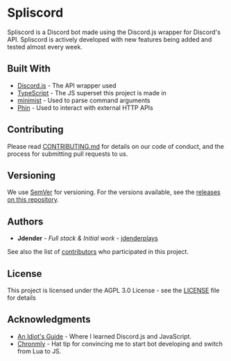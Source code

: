 # Spliscord
Spliscord is a Discord bot made using the Discord.js wrapper for Discord's API. Spliscord is actively developed with new features being added and tested almost every week.

## Built With

* [Discord.js](https://discord.js.org) - The API wrapper used
* [TypeScript](https://www.typescriptlang.org/) - The JS superset this project is made in
* [minimist](https://github.com/substack/minimist) - Used to parse command arguments
* [Phin](https://github.com/ethanent/phin) - Used to interact with external HTTP APIs

## Contributing

Please read [CONTRIBUTING.md](CONTRIBUTING.md) for details on our code of conduct, and the process for submitting pull requests to us.

## Versioning

We use [SemVer](http://semver.org/) for versioning. For the versions available, see the [releases on this repository](https://github.com/jdenderplays/Spliscord/releases). 

## Authors

* **Jdender** - *Full stack & Initial work* - [jdenderplays](https://github.com/jdenderplays)

See also the list of [contributors](https://github.com/jdenderplays/Spliscord/contributors) who participated in this project.

## License

This project is licensed under the AGPL 3.0 License - see the [LICENSE](LICENSE) file for details

## Acknowledgments

* [An Idiot's Guide](https://anidiots.guide/) - Where I learned Discord.js and JavaScript.
* [Chronmly](https://github.com/Chronomly) - Hat tip for convincing me to start bot developing and switch from Lua to JS.